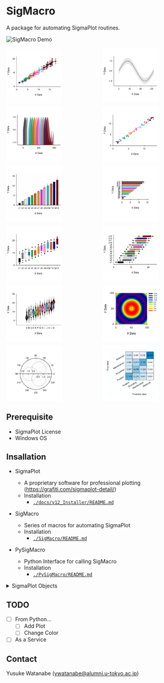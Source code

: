 <!-- ---
!-- Timestamp: 2025-03-25 05:34:09
!-- Author: ywatanabe
!-- File: /home/ywatanabe/win/documents/SigMacro/README.md
!-- --- -->

# SigMacro

A package for automating SigmaPlot routines.

![SigMacro Demo](./docs/demo.gif)

<div style="display: grid; grid-template-columns: repeat(2, 1fr); grid-gap: 10px;">
    <img src="./SigMacro/Templates/complete/line_cropped.gif" alt="Line Plot" width="150" />
    <img src="./SigMacro/Templates/complete/filled_line_cropped.gif" alt="Filled Line Plot" width="150" />
    <img src="./SigMacro/Templates/complete/area_cropped.gif" alt="Area Plot" width="150" />
    <img src="./SigMacro/Templates/complete/scatter_cropped.gif" alt="Scatter Plot" width="150" />
    <img src="./SigMacro/Templates/complete/bar_cropped.gif" alt="Bar Plot" width="150" />
    <img src="./SigMacro/Templates/complete/bar_h_cropped.gif" alt="Horizontal Bar Plot" width="150" />
    <img src="./SigMacro/Templates/complete/box_cropped.gif" alt="Box Plot" width="150" />
    <img src="./SigMacro/Templates/complete/box_h_cropped.gif" alt="Horizontal Box Plot" width="150" />
    <img src="./SigMacro/Templates/complete/violin_cropped.gif" alt="Violin Plot" width="150" />
    <img src="./SigMacro/Templates/complete/contour_cropped.gif" alt="Contour Plot" width="150" />
    <img src="./SigMacro/Templates/complete/polar_cropped.gif" alt="Polar Plot" width="150" />
    <img src="./SigMacro/Templates/complete/confusion_matrix_cropped.gif" alt="Confusion Matrix" width="150" />
</div>




## Prerequisite

 - SigmaPlot License 
 - Windows OS

## Insallation

- SigmaPlot
  - A proprietary software for professional plotting (https://grafiti.com/sigmaplot-detail/)
  - Installation
    - [`./docs/v12_Installer/README.md`](./docs/v12_Installer/README.md)

- SigMacro
  - Series of macros for automating SigmaPlot
  - Installation
    - [`./SigMacro/README.md`](./SigMacro/README.md)

- PySigMacro
  - Python Interface for calling SigMacro
  - Installation
    - [`./PySigMacro/README.md`](./PySigMacro/README.md)

<details>
<summary>SigmaPlot Objects</summary>

``` plaintext
**Application**
└── **Notebooks** (collection)
    └── **Notebook**
        └── **NotebookItems** (collection)
            ├── **NativeWorksheetItem**
            │   ├── **DataTableNamedDataRanges** (collection)
            │   │   └── **NamedDataRange**
            │   ├── Smoother
            │   ├── PlotEquation
            │   └── **GraphWizard**
            ├── ExcelItem
            │   ├── DataTableNamedDataRanges (collection)
            │   │   └── NamedDataRange
            │   ├── Smoother
            │   ├── PlotEquation
            │   └── **GraphWizard**
            ├── FitItem
            │   └── FitResults
            ├── TransformItem
            ├── ReportItem
            ├── **MacroItem**
            ├── **NotebookItem**
            ├── **SectionItem**
            └── **GraphItem**
                └── **Pages** (collection)
                    └── **GraphObjects (Page)** (collection)
                        ├── Text
                        ├── **Line**
                        ├── **Solid**
                        ├── **GraphObject**
                        ├── Group
                        ├── Smoother
                        ├── PlotEquation
                        └── **Graph**
                            ├── **Graph Objects (Axis)** (collection)
                            │   └── **Axis**
                            ├── **Line** (collection)
                            ├── Text (collection)
                            │   └── Text
                            ├── Group (AutoLegend)
                            │   ├── Solid
                            │   └── Text
                            ├── **Graph Objects (Plots)** (collection)
                            │   └── **Plot**
                            │       ├── Symbol
                            │       ├── **Line**
                            │       ├── **Solid**
                            │       └── Text
                            ├── GraphObjects (Tuple) (collection)
                            │   └── Tuple
                            ├── Graph Objects (DropLines) (collection)
                            │   └── Line
                            └── Graph Objects (Function) (collection)
                                ├── Function (Line)
                                └── Text
```
</details>

## TODO
- [ ] From Python...
  - [ ] Add Plot
  - [ ] Change Color
- [ ] As a Service

## Contact
Yusuke Watanabe (ywatanabe@alumni.u-tokyo.ac.jp)

<!-- EOF -->